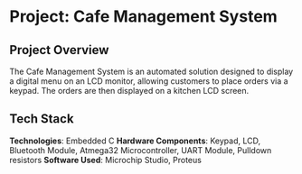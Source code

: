# Project: Cafe Management System
## Project Overview
The Cafe Management System is an automated solution designed to display a digital menu on an LCD monitor, allowing customers to place orders via a keypad. 
The orders are then displayed on a kitchen LCD screen.

## Tech Stack
**Technologies**: Embedded C
**Hardware Components**: Keypad, LCD, Bluetooth Module, Atmega32 Microcontroller, UART Module, Pulldown resistors
**Software Used**: Microchip Studio, Proteus
